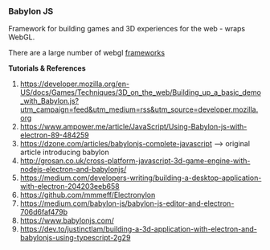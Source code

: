 ### Babylon JS

Framework for building games and 3D experiences for the web - wraps WebGL.

There are a large number of webgl [frameworks](https://en.wikipedia.org/wiki/List_of_WebGL_frameworks)

**Tutorials & References**

1. https://developer.mozilla.org/en-US/docs/Games/Techniques/3D_on_the_web/Building_up_a_basic_demo_with_Babylon.js?utm_campaign=feed&utm_medium=rss&utm_source=developer.mozilla.org
2. https://www.ampower.me/article/JavaScript/Using-Babylon-js-with-electron-89-484259
3. https://dzone.com/articles/babylonjs-complete-javascript --> original article introducing babylon
4. http://grosan.co.uk/cross-platform-javascript-3d-game-engine-with-nodejs-electron-and-babylonjs/
5. https://medium.com/developers-writing/building-a-desktop-application-with-electron-204203eeb658
6. https://github.com/mmmeff/Electronylon
7. https://medium.com/babylon-js/babylon-js-editor-and-electron-706d6faf479b
8. https://www.babylonjs.com/
9. https://dev.to/justinctlam/building-a-3d-application-with-electron-and-babylonjs-using-typescript-2g29
